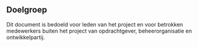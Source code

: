 ## Doelgroep

Dit document is bedoeld voor leden van het project en voor betrokken medewerkers buiten het project van opdrachtgever, beheerorganisatie en ontwikkelpartij.
